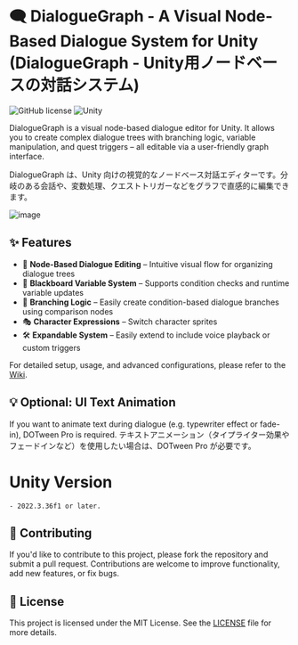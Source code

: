 # 🗨️ DialogueGraph - A Visual Node-Based Dialogue System for Unity (DialogueGraph - Unity用ノードベースの対話システム)


![GitHub license](https://img.shields.io/badge/license-MIT-blue.svg) 
![Unity](https://img.shields.io/badge/Unity-2021.3%2B-orange)

DialogueGraph is a visual node-based dialogue editor for Unity. It allows you to create complex dialogue trees with branching logic, variable manipulation, and quest triggers – all editable via a user-friendly graph interface.


DialogueGraph は、Unity 向けの視覚的なノードベース対話エディターです。分岐のある会話や、変数処理、クエストトリガーなどをグラフで直感的に編集できます。

![image](https://github.com/user-attachments/assets/1abb376d-82ad-48ca-a0a3-0fc0b2f34b44)

## ✨ Features

- 🧩 **Node-Based Dialogue Editing** – Intuitive visual flow for organizing dialogue trees
- 🧠 **Blackboard Variable System** – Supports condition checks and runtime variable updates
- 🔁 **Branching Logic** – Easily create condition-based dialogue branches using comparison nodes
- 🎭 **Character Expressions** – Switch character sprites
- 🛠️ **Expandable System** – Easily extend to include voice playback or custom triggers

For detailed setup, usage, and advanced configurations, please refer to the [Wiki](https://github.com/dennis112999/Dialogue-Graph/wiki).

## **💡 Optional: UI Text Animation**
If you want to animate text during dialogue (e.g. typewriter effect or fade-in), DOTween Pro is required.
テキストアニメーション（タイプライター効果やフェードインなど）を使用したい場合は、DOTween Pro が必要です。

# Unity Version
    - 2022.3.36f1 or later.

## 🤝 Contributing

If you'd like to contribute to this project, please fork the repository and submit a pull request. Contributions are welcome to improve functionality, add new features, or fix bugs.

## 📝 License

This project is licensed under the MIT License. See the [LICENSE](LICENSE) file for more details.
